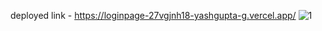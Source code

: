 deployed link - https://loginpage-27vgjnh18-yashgupta-g.vercel.app/
![1](https://github.com/yashgupta-g/loginpage-project/assets/52443096/381a6b07-4c41-47dc-8759-03e05bcd58d5)
